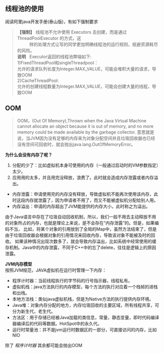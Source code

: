 ## 线程池的使用
阅读阿里java开发手册(泰山版)，有如下强制要求
> **【强制】** 线程池不允许使用 Executors 去创建，而是通过 ThreadPoolExecutor 的方式，这  
> &nbsp;&nbsp;&nbsp;&nbsp;&nbsp;&nbsp;&nbsp;&nbsp;&nbsp;&nbsp;样的处理方式让写的同学更加明确线程池的运行规则，规避资源耗尽的风险。  
> **说明** &nbsp;&nbsp;Executor返回的线程池弊端如下:  
> 1)FixedThreadPool和singleThreadpool：  
> 允许的请求队列长度为Integer.MAX_VALUE，可能会堆积大量的请求，导致OOM  
> 2)CacheThreadPool:  
> 允许的创建线程数量为Integer.MAX_VALUE，可能会创建大量的线程，导致OOM  
  
## OOM
> OOM，(Out Of Memory),Thrown when the Java Virtual Machine cannot allocate an object because it is out of memory, 
> and no more memory could be made available by the garbage collector. 
> 意思就是说，当JVM因为没有足够的内存来为对象分配空间并且垃圾回收器也已经没有空间可回收时，就会抛出java.lang.OutOfMemoryError。  
     
__为什么会没有内存了呢？__    
   
1. 分配的少了：比如虚拟机本身可使用的内存（一般通过启动时的VM参数指定）太少。  
2. 应用用的太多，并且用完没释放，浪费了。此时就会造成内存泄露或者内存溢出。  
   
- 内存泄露：申请使用完的内存没有释放，导致虚拟机不能再次使用该内存，此时这段内存就泄露了，因为申请者不用了，而又不能被虚拟机分配给别人用。  
- 内存溢出：申请的内存超出了JVM能提供的内存大小，此时称之为溢出。  
   
由于Java语言中存在了垃圾自动回收机制，所以，我们一般不用去主动释放不用的对象所占的内存，也就是理论上来说，是不会存在“内存泄露”的。但是，如果编码不当，
比如，将某个对象的引用放到了全局的Map中，虽然方法结束了，但是由于垃圾回收器会根据对象的引用情况来回收内存，导致该对象不能被及时的回收。
如果该种情况出现次数多了，就会导致内存溢出，比如系统中经常使用的缓存机制。Java中的内存泄露，不同于C++中的忘了delete，往往是逻辑上的原因泄露。  
    
__JVM内存模型__   
  按照JVM规范，JAVA虚拟机在运行时管理一下内存：  
  - 程序计时器：当前线程执行的字节码的行号指示器，线程私有。  
  - 虚拟机栈：java方法执行的内存模型，每个方法的执行对应着一个栈帧的进栈和出栈。
  - 本地方法栈：类似java虚拟机栈，但是为Native方法的执行提供内存环境。
  - Java堆：对象内存分配的地方，内存垃圾回收的主要区域，所有线程共享，可分为新生代，老生代。
  - 方法区：用于存储已经被Java加载的类信息，常量，静态变量，即时代码编译器编译后的代码等数据。HotSpot中的永久代。
  - 运行时常量池：并不是jvm运行时数据区的一部分，可直接访问的内存，比如NIO
     
   除了 _程序计时器_ 其余都可能会抛出OOM

